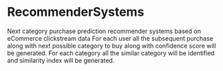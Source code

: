 # RecommenderSystems

Next category purchase prediction recommender systems based on eCommerce clickstream data
For each user all the subsequent purchase along with next possible category to buy along with confidence score will be generated.
For each category all the similar category will be identified and similarity index will be generated.

